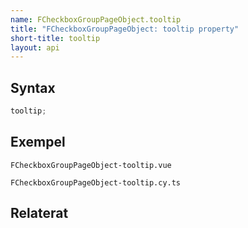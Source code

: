 ```yaml
---
name: FCheckboxGroupPageObject.tooltip
title: "FCheckboxGroupPageObject: tooltip property"
short-title: tooltip
layout: api
---
```


## Syntax

```ts nocompile nolint
tooltip;
```

## Exempel

```import static
FCheckboxGroupPageObject-tooltip.vue
```

```import
FCheckboxGroupPageObject-tooltip.cy.ts
```

## Relaterat
